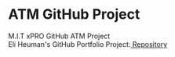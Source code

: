 # ATM GitHub Project
M.I.T xPRO GitHub ATM Project<br>
Eli Heuman's GitHub Portfolio Project:<a href="https://github.com/EliHeuman/atm"> Repository</a><br>

